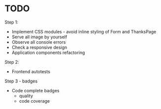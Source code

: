 # TODO

Step 1:
* Implement CSS modules - avoid inline styling of Form and ThanksPage
* Serve all image by yourself
* Observe all console errors
* Check a responsive design
* Application components refactoring

Step 2:
* Frontend autotests

Step 3 - badges
* Code complete badges
    * quality
    * code coverage
